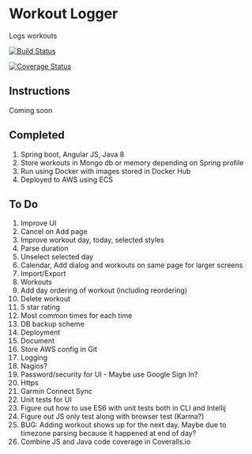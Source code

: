 # Workout Logger
Logs workouts

[![Build Status](https://travis-ci.org/Weizilla/workout-logger.svg?branch=master)](https://travis-ci.org/Weizilla/workout-logger)

[![Coverage Status](https://coveralls.io/repos/Weizilla/workout-logger/badge.svg?branch=master&service=github)](https://coveralls.io/github/Weizilla/workout-logger?branch=master)

## Instructions
Coming soon

## Completed
1. Spring boot, Angular JS, Java 8
2. Store workouts in Mongo db or memory depending on Spring profile
3. Run using Docker with images stored in Docker Hub
4. Deployed to AWS using ECS 

## To Do
1. Improve UI
 1. Cancel on Add page
 2. Improve workout day, today, selected styles 
 3. Parse duration
 4. Unselect selected day
 5. Calendar, Add dialog and workouts on same page for larger screens
2. Import/Export
3. Workouts
 1. Add day ordering of workout (including reordering)
 2. Delete workout
 3. 5 star rating
4. Most common times for each time
5. DB backup scheme
6. Deployment
 1. Document
 2. Store AWS config in Git
7. Logging
8. Nagios?
9. Password/security for UI - Maybe use Google Sign In?
10. Https
11. Garmin Connect Sync
12. Unit tests for UI
 1. Figure out how to use ES6 with unit tests both in CLI and Intellij
 2. Figure out JS only test along with browser test (Karma?)
13. BUG: Adding workout shows up for the next day. Maybe due to timezone parsing because it happened at end of day?
14. Combine JS and Java code coverage in Coveralls.io